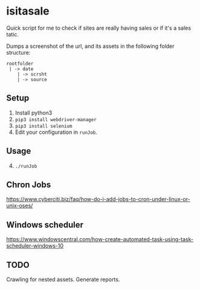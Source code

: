 # isitasale
Quick script for me to check if sites are really having sales or if it's a sales tatic.

Dumps a screenshot of the url, and its assets in the following folder structure:
```
rootfolder
 | -> date
    | -> scrsht
    | -> source
```

## Setup
1. Install python3
2. `pip3 install webdriver-manager`
3. `pip3 install selenium`
4. Edit your configuration in `runJob`.

## Usage
4. `./runJob`

## Chron Jobs
https://www.cyberciti.biz/faq/how-do-i-add-jobs-to-cron-under-linux-or-unix-oses/
## Windows scheduler
https://www.windowscentral.com/how-create-automated-task-using-task-scheduler-windows-10

## TODO
Crawling for nested assets.
Generate reports.